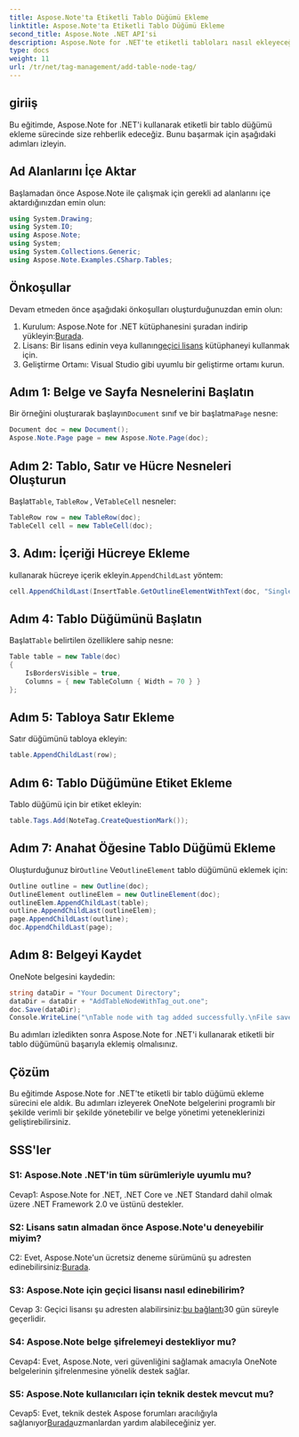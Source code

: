 ```yaml
---
title: Aspose.Note'ta Etiketli Tablo Düğümü Ekleme
linktitle: Aspose.Note'ta Etiketli Tablo Düğümü Ekleme
second_title: Aspose.Note .NET API'si
description: Aspose.Note for .NET'te etiketli tabloları nasıl ekleyeceğinizi öğrenin. Belge işleme becerilerinizi programlı olarak geliştirin.
type: docs
weight: 11
url: /tr/net/tag-management/add-table-node-tag/
---
```

## giriiş

Bu eğitimde, Aspose.Note for .NET'i kullanarak etiketli bir tablo düğümü ekleme sürecinde size rehberlik edeceğiz. Bunu başarmak için aşağıdaki adımları izleyin.

## Ad Alanlarını İçe Aktar

Başlamadan önce Aspose.Note ile çalışmak için gerekli ad alanlarını içe aktardığınızdan emin olun:

```csharp
using System.Drawing;
using System.IO;
using Aspose.Note;
using System;
using System.Collections.Generic;
using Aspose.Note.Examples.CSharp.Tables;
```

## Önkoşullar

Devam etmeden önce aşağıdaki önkoşulları oluşturduğunuzdan emin olun:

1.  Kurulum: Aspose.Note for .NET kütüphanesini şuradan indirip yükleyin:[Burada](https://releases.aspose.com/note/net/).
2.  Lisans: Bir lisans edinin veya kullanın[geçici lisans](https://purchase.aspose.com/temporary-license/) kütüphaneyi kullanmak için.
3. Geliştirme Ortamı: Visual Studio gibi uyumlu bir geliştirme ortamı kurun.

## Adım 1: Belge ve Sayfa Nesnelerini Başlatın

 Bir örneğini oluşturarak başlayın`Document` sınıf ve bir başlatma`Page` nesne:

```csharp
Document doc = new Document();
Aspose.Note.Page page = new Aspose.Note.Page(doc);
```

## Adım 2: Tablo, Satır ve Hücre Nesneleri Oluşturun

 Başlat`Table`, `TableRow` , Ve`TableCell` nesneler:

```csharp
TableRow row = new TableRow(doc);
TableCell cell = new TableCell(doc);
```

## 3. Adım: İçeriği Hücreye Ekleme

 kullanarak hücreye içerik ekleyin.`AppendChildLast` yöntem:

```csharp
cell.AppendChildLast(InsertTable.GetOutlineElementWithText(doc, "Single cell."));
```

## Adım 4: Tablo Düğümünü Başlatın

 Başlat`Table` belirtilen özelliklere sahip nesne:

```csharp
Table table = new Table(doc)
{
    IsBordersVisible = true,
    Columns = { new TableColumn { Width = 70 } }
};
```

## Adım 5: Tabloya Satır Ekleme

Satır düğümünü tabloya ekleyin:

```csharp
table.AppendChildLast(row);
```

## Adım 6: Tablo Düğümüne Etiket Ekleme

Tablo düğümü için bir etiket ekleyin:

```csharp
table.Tags.Add(NoteTag.CreateQuestionMark());
```

## Adım 7: Anahat Öğesine Tablo Düğümü Ekleme

 Oluşturduğunuz bir`Outline` Ve`OutlineElement` tablo düğümünü eklemek için:

```csharp
Outline outline = new Outline(doc);
OutlineElement outlineElem = new OutlineElement(doc);
outlineElem.AppendChildLast(table);
outline.AppendChildLast(outlineElem);
page.AppendChildLast(outline);
doc.AppendChildLast(page);
```

## Adım 8: Belgeyi Kaydet

OneNote belgesini kaydedin:

```csharp
string dataDir = "Your Document Directory";
dataDir = dataDir + "AddTableNodeWithTag_out.one";
doc.Save(dataDir);
Console.WriteLine("\nTable node with tag added successfully.\nFile saved at " + dataDir);
```

Bu adımları izledikten sonra Aspose.Note for .NET'i kullanarak etiketli bir tablo düğümünü başarıyla eklemiş olmalısınız.

## Çözüm

Bu eğitimde Aspose.Note for .NET'te etiketli bir tablo düğümü ekleme sürecini ele aldık. Bu adımları izleyerek OneNote belgelerini programlı bir şekilde verimli bir şekilde yönetebilir ve belge yönetimi yeteneklerinizi geliştirebilirsiniz.

## SSS'ler

### S1: Aspose.Note .NET'in tüm sürümleriyle uyumlu mu?

Cevap1: Aspose.Note for .NET, .NET Core ve .NET Standard dahil olmak üzere .NET Framework 2.0 ve üstünü destekler.

### S2: Lisans satın almadan önce Aspose.Note'u deneyebilir miyim?

 C2: Evet, Aspose.Note'un ücretsiz deneme sürümünü şu adresten edinebilirsiniz:[Burada](https://releases.aspose.com/).

### S3: Aspose.Note için geçici lisansı nasıl edinebilirim?

 Cevap 3: Geçici lisansı şu adresten alabilirsiniz:[bu bağlantı](https://purchase.aspose.com/temporary-license/)30 gün süreyle geçerlidir.

### S4: Aspose.Note belge şifrelemeyi destekliyor mu?

Cevap4: Evet, Aspose.Note, veri güvenliğini sağlamak amacıyla OneNote belgelerinin şifrelenmesine yönelik destek sağlar.

### S5: Aspose.Note kullanıcıları için teknik destek mevcut mu?

 Cevap5: Evet, teknik destek Aspose forumları aracılığıyla sağlanıyor[Burada](https://forum.aspose.com/c/note/28)uzmanlardan yardım alabileceğiniz yer.
